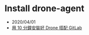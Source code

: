 # Install drone-agent

- 2020/04/01
- [用 10 分鐘安裝好 Drone 搭配 GitLab](https://blog.wu-boy.com/2019/08/install-drone-with-gitlab-in-10-minutes/)

